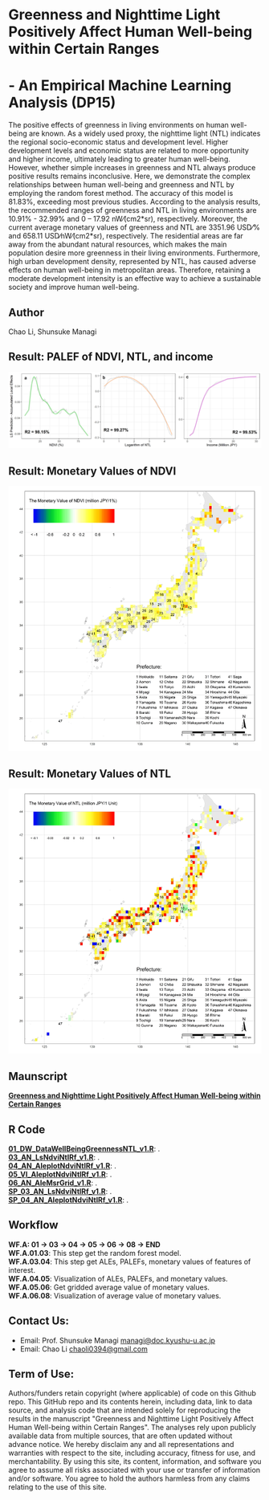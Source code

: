 # Greenness and Nighttime Light Positively Affect Human Well-being within Certain Ranges  
# -	An Empirical Machine Learning Analysis (DP15)    
  
The positive effects of greenness in living environments on human well-being are known. As a widely used proxy, the nighttime light (NTL) indicates the regional socio-economic status and development level. Higher development levels and economic status are related to more opportunity and higher income, ultimately leading to greater human well-being. However, whether simple increases in greenness and NTL always produce positive results remains inconclusive. Here, we demonstrate the complex relationships between human well-being and greenness and NTL by employing the random forest method. The accuracy of this model is 81.83%, exceeding most previous studies. According to the analysis results, the recommended ranges of greenness and NTL in living environments are 10.91% - 32.99% and 0 – 17.92 nW⁄(cm2\*sr), respectively. Moreover, the current average monetary values of greenness and NTL are 3351.96 USD⁄% and 658.11 USD⁄nW⁄(cm2\*sr), respectively. The residential areas are far away from the abundant natural resources, which makes the main population desire more greenness in their living environments. Furthermore, high urban development density, represented by NTL, has caused adverse effects on human well-being in metropolitan areas. Therefore,  retaining a moderate development intensity is an effective way to achieve a sustainable society and improve human well-being.   

## Author  
Chao Li, Shunsuke Managi  

## Result: PALEF of NDVI, NTL, and income  
![](04_Figure/10_pseudoFun_ALE.jpeg)  
    
## Result: Monetary Values of NDVI  
![](04_Figure/06_MRS.NDVI.jpg)  
   
## Result: Monetary Values of NTL  
![](04_Figure/07_MRS.NTL.jpg)
  
## Maunscript  
[**Greenness and Nighttime Light Positively Affect Human Well-being within Certain Ranges**](05_Manuscript/Manuscript.pdf)  
  
## R Code  
**[01_DW_DataWellBeingGreennessNTL_v1.R](02_RCode/01_DW_DataWellBeingGreennessNTL_v1.R)**: .   
**[03_AN_LsNdviNtlRf_v1.R](02_RCode/03_AN_LsNdviNtlRf_v1.R)**: .   
**[04_AN_AleplotNdviNtlRf_v1.R](02_RCode/04_AN_AleplotNdviNtlRf_v1.R)**:  .   
**[05_VI_AleplotNdviNtlRf_v1.R](02_RCode/05_VI_AleplotNdviNtlRf_v1.R)**: .    
**[06_AN_AleMsrGrid_v1.R](02_RCode/06_AN_AleMsrGrid_v1.R)**: .      
**[SP_03_AN_LsNdviNtlRf_v1.R](02_RCode/SP_03_AN_LsNdviNtlRf_v1.R)**: .     
**[SP_04_AN_AleplotNdviNtlRf_v1.R](02_RCode/SP_04_AN_AleplotNdviNtlRf_v1.R)**: .   
   
## Workflow
**WF.A: 01 -> 03 -> 04 -> 05 -> 06 -> 08 -> END**   
**WF.A.01.03**: This step get the random forest model.  
**WF.A.03.04**: This step get ALEs, PALEFs, monetary values of features of interest.  
**WF.A.04.05**: Visualization of ALEs, PALEFs, and monetary values.  
**WF.A.05.06**: Get gridded average value of monetary values.  
**WF.A.06.08**: Visualization of average value of monetary values.  
   
## Contact Us:
- Email: Prof. Shunsuke Managi <managi@doc.kyushu-u.ac.jp>  
- Email: Chao Li <chaoli0394@gmail.com>
  
## Term of Use:
Authors/funders retain copyright (where applicable) of code on this Github repo. This GitHub repo and its contents herein, including data, link to data source, and analysis code that are intended solely for reproducing the results in the manuscript "Greenness and Nighttime Light Positively Affect Human Well-being within Certain Ranges". The analyses rely upon publicly available data from multiple sources, that are often updated without advance notice. We hereby disclaim any and all representations and warranties with respect to the site, including accuracy, fitness for use, and merchantability. By using this site, its content, information, and software you agree to assume all risks associated with your use or transfer of information and/or software. You agree to hold the authors harmless from any claims relating to the use of this site.  